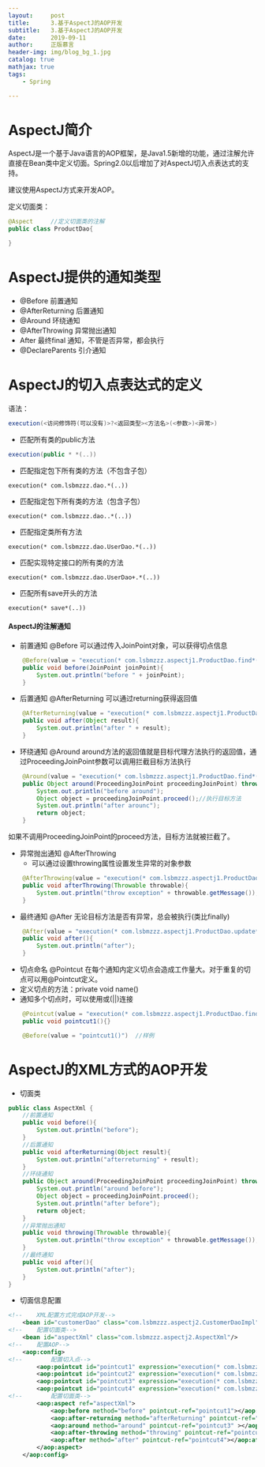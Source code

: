 ```yaml
---
layout:     post
title:      3.基于AspectJ的AOP开发
subtitle:   3.基于AspectJ的AOP开发
date:       2019-09-11
author:     正版慕言
header-img: img/blog_bg_1.jpg
catalog: true
mathjax: true
tags:
    - Spring

---
```


# AspectJ简介

AspectJ是一个基于Java语言的AOP框架，是Java1.5新增的功能，通过注解允许直接在Bean类中定义切面。Spring2.0以后增加了对AspectJ切入点表达式的支持。

建议使用AspectJ方式来开发AOP。

定义切面类：
```java
@Aspect     //定义切面类的注解
public class ProductDao{

}
```

# AspectJ提供的通知类型

- @Before 前置通知
- @AfterReturning 后置通知
- @Around 环绕通知
- @AfterThrowing 异常抛出通知
- After 最终final 通知，不管是否异常，都会执行
- @DeclareParents 引介通知

# AspectJ的切入点表达式的定义

语法：

```java
execution(<访问修饰符(可以没有)>?<返回类型><方法名>(<参数>)<异常>)
```

- 匹配所有类的public方法
```java
execution(public * *(..))
```
- 匹配指定包下所有类的方法（不包含子包）
```
execution(* com.lsbmzzz.dao.*(..))
```
- 匹配指定包下所有类的方法（包含子包）
```
execution(* com.lsbmzzz.dao..*(..))
```
- 匹配指定类所有方法
```
execution(* com.lsbmzzz.dao.UserDao.*(..))
```
- 匹配实现特定接口的所有类的方法
```
execution(* com.lsbmzzz.dao.UserDao+.*(..))
```
- 匹配所有save开头的方法
```
execution(* save*(..))
```

#### AspectJ的注解通知

- 前置通知 @Before 可以通过传入JoinPoint对象，可以获得切点信息
```java
    @Before(value = "execution(* com.lsbmzzz.aspectj1.ProductDao.find*(..))")
    public void before(JoinPoint joinPoint){
        System.out.println("before " + joinPoint);
    }
```

- 后置通知 @AfterReturning 可以通过returning获得返回值
```java
    @AfterReturning(value = "execution(* com.lsbmzzz.aspectj1.ProductDao.delete*(..))",returning="result")
    public void after(Object result){
        System.out.println("after " + result);
    }
```

- 环绕通知 @Around around方法的返回值就是目标代理方法执行的返回值，通过ProceedingJoinPoint参数可以调用拦截目标方法执行

```java
    @Around(value = "execution(* com.lsbmzzz.aspectj1.ProductDao.find*(..))")
    public Object around(ProceedingJoinPoint proceedingJoinPoint) throws Throwable {
        System.out.println("before around");
        Object object = proceedingJoinPoint.proceed();//执行目标方法
        System.out.println("after arounc");
        return object;
    }
```

如果不调用ProceedingJoinPoint的proceed方法，目标方法就被拦截了。

- 异常抛出通知 @AfterThrowing 
    + 可以通过设置throwing属性设置发生异常的对象参数

```java
    @AfterThrowing(value = "execution(* com.lsbmzzz.aspectj1.ProductDao.update*(..))", throwing = "throwable")
    public void afterThrowing(Throwable throwable){
        System.out.println("throw exception" + throwable.getMessage());
    }
```

- 最终通知 @After 无论目标方法是否有异常，总会被执行(类比finally)

```java
    @After(value = "execution(* com.lsbmzzz.aspectj1.ProductDao.update*(..))")
    public void after(){
        System.out.println("after");
    }
```

- 切点命名 @Pointcut 在每个通知内定义切点会造成工作量大。对于重复的切点可以用@Pointcut定义。
- 定义切点的方法：private void name()
- 通知多个切点时，可以使用或(||)连接

```java
    @Pointcut(value = "execution(* com.lsbmzzz.aspectj1.ProductDao.find*(..))")
    public void pointcut1(){}

    @Before(value = "pointcut1()")  //样例
```

# AspectJ的XML方式的AOP开发

- 切面类
```java
public class AspectXml {
    //前置通知
    public void before(){
        System.out.println("before");
    }
    //后置通知
    public void afterReturning(Object result){
        System.out.println("afterreturning" + result);
    }
    //环绕通知
    public Object around(ProceedingJoinPoint proceedingJoinPoint) throws Throwable {
        System.out.println("around before");
        Object object = proceedingJoinPoint.proceed();
        System.out.println("after before");
        return object;
    }
    //异常抛出通知
    public void throwing(Throwable throwable){
        System.out.println("throw exception" + throwable.getMessage());
    }
    //最终通知
    public void after(){
        System.out.println("after");
    }
}
```
- 切面信息配置
```xml
<!--    XML配置方式完成AOP开发-->
    <bean id="customerDao" class="com.lsbmzzz.aspectj2.CustomerDaoImpl"/>
<!--    配置切面类-->
    <bean id="aspectXml" class="com.lsbmzzz.aspectj2.AspectXml"/>
<!--    配置AOP-->
    <aop:config>
<!--        配置切入点-->
        <aop:pointcut id="pointcut1" expression="execution(* com.lsbmzzz.aspectj2.CustomerDao.save(..))"/>
        <aop:pointcut id="pointcut2" expression="execution(* com.lsbmzzz.aspectj2.CustomerDao.update(..))"/>
        <aop:pointcut id="pointcut3" expression="execution(* com.lsbmzzz.aspectj2.CustomerDao.find*(..))"/>
        <aop:pointcut id="pointcut4" expression="execution(* com.lsbmzzz.aspectj2.CustomerDao.delete())"/>
<!--        配置切面类-->
        <aop:aspect ref="aspectXml">
            <aop:before method="before" pointcut-ref="pointcut1"></aop:before>
            <aop:after-returning method="afterReturning" pointcut-ref="pointcut2" returning="result"></aop:after-returning>
            <aop:around method="around" pointcut-ref="pointcut3" ></aop:around>
            <aop:after-throwing method="throwing" pointcut-ref="pointcut4" throwing="throwable"></aop:after-throwing>
            <aop:after method="after" pointcut-ref="pointcut4"></aop:after>
        </aop:aspect>
    </aop:config>
```